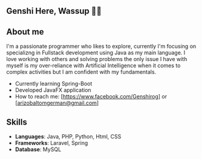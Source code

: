 ## Genshi Here, Wassup 👋😎

## About me

I'm a passionate programmer who likes to explore, currently I'm focusing on specializng in Fullstack development using Java as my main language. I love working with others and solving problems the only issue I have with myself is my over-reliance with Artificial Intelligence when it comes to complex activities but I am confident with my fundamentals.

- Currently learning Spring-Boot
- Developed JavaFX application
- How to reach me: [https://www.facebook.com/Genshirog] or [arizobaltomgerman@gmail.com]

## Skills

- **Languages**: Java, PHP, Python, Html, CSS
- **Frameworks**: Laravel, Spring 
- **Database**: MySQL



